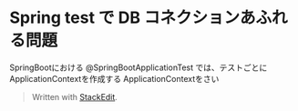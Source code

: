 # Spring test で DB コネクションあふれる問題

SpringBootにおける @SpringBootApplicationTest では、テストごとにApplicationContextを作成する
ApplicationContextをさい


> Written with [StackEdit](https://stackedit.io/).
<!--stackedit_data:
eyJoaXN0b3J5IjpbLTc2ODI5NTAxNV19
-->